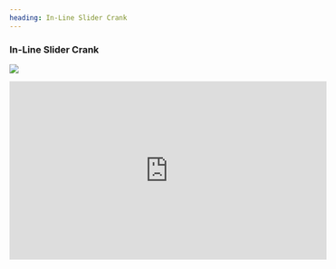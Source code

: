 ```yaml
---
heading: In-Line Slider Crank
---
```


### In-Line Slider Crank

<img src="https://technologystudent.com/cams/crank1a.gif"></img>

<iframe width="560" height="315" src="https://www.youtube.com/embed/qza83vBy6Yo?si=SGI_vypu7uPjpPSK" title="YouTube video player" frameborder="0" allow="accelerometer; autoplay; clipboard-write; encrypted-media; gyroscope; picture-in-picture; web-share" referrerpolicy="strict-origin-when-cross-origin" allowfullscreen></iframe>
